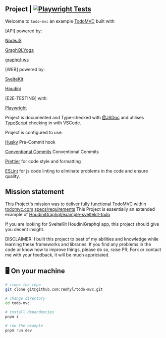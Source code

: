 ## Project | [![Playwright Tests](https://github.com/renhyl/todo-mvc/actions/workflows/playwright.yml/badge.svg)](https://github.com/renhyl/todo-mvc/actions/workflows/playwright.yml)

Welcome to `todo-mvc` an example [TodoMVC](https://github.com/tastejs/todomvc) built with

[API] powered by:

[NodeJS](https://nodejs.org/)

[GraphQLYoga](https://the-guild.dev/graphql/yoga-server/)

[graphql-ws](https://github.com/enisdenjo/graphql-ws)

[WEB] powered by:

[SvelteKit](https://kit.svelte.dev/)

[Houdini](https://houdinigraphql.com/)

[E2E-TESTING] with:

[Playwright](https://playwright.dev/)

Project is documented and Type-checked with [@JSDoc](https://jsdoc.app/) and utilises [TypeScript](https://www.typescriptlang.org/) checking in with VSCode.

Project is configured to use:

[Husky](https://typicode.github.io/husky/) Pre-Commit hook

[Conventional Commits](https://www.conventionalcommits.org/en/v1.0.0/) Conventional Commits

[Prettier](https://prettier.io/) for code style and formatting

[ESLint](https://eslint.org/) for js code linting to eliminate problems in the code and ensure quality.

## Mission statement

This Project's mission was to deliver fully functional TodoMVC within [todomvc.com](https://todomvc.com/) [specs/requirements](https://github.com/tastejs/todomvc/blob/master/app-spec.md)
This Project is essentially an extended example of [HoudiniGraphql/example-sveltekit-todo](https://github.com/HoudiniGraphql/example-sveltekit-todo)

If you are looking for SvelteKit HoudiniGraphql app, this project should give you decent insight.

DISCLAIMER: I built this project to best of my abilities and knowledge while learning these frameworks and libraries. If you find any problems in the code or know how to improve things, please do so, raise PR, Fork or contact me with your feedback, it will be much appriciated.

## 🖥️ On your machine

```sh
# clone the repo
git clone git@github.com:renhyl/todo-mvc.git

# change directory
cd todo-mvc

# install dependencies
pnpm i

# run the example
pnpm run dev
```

